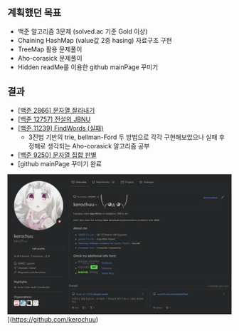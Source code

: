## 계획했던 목표
- 백준 알고리즘 3문제 (solved.ac 기준 Gold 이상)
- Chaining HashMap (value값 2중 hasing) 자료구조 구현 
- TreeMap 활용 문제풀이
- Aho-corasick 문제풀이
- Hidden readMe를 이용한 github mainPage 꾸미기
  
## 결과
- [[백준 2866] 문자열 잘라내기](https://blog.naver.com/kerochuu/222031028888)
- [[백준 12757] 전설의 JBNU](https://blog.naver.com/kerochuu/222034420214)
- [[백준 11239] FindWords (실패)](https://blog.naver.com/kerochuu/222034610942)
  - 3진법 기반의 trie, bellman-Ford 두 방법으로 각각 구현해보았으나 실패 후 정해로 생각되는 Aho-corasick 알고리즘 공부
- [[백준 9250] 문자열 집합 판별](https://blog.naver.com/kerochuu/222035299045)
- [github mainPage 꾸미기 완료

<img src="https://github.com/Road-of-CODEr/stupid-week/blob/master/kerochuu/20200719/mainPage.png">](https://github.com/kerochuu)
